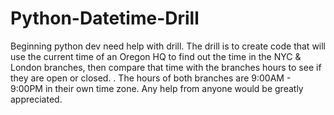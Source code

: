 # Python-Datetime-Drill
Beginning python dev need help with drill. The drill is to create code that will use the current time of an Oregon HQ to find out the time in the NYC &amp; London branches, then compare that time with the branches hours to see if they are open or closed. . The hours of both branches are 9:00AM - 9:00PM in their own time zone. Any help from anyone would be greatly appreciated. 
